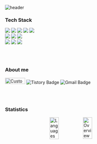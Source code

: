 ![header](https://capsule-render.vercel.app/api?type=venom&color=0:c0dccd,100:212523&height=150&section=header&text=KimGaHee&fontSize=50&fontColor=f5faf7&animation=fadeIn&stroke=FFFFFF)

### Tech Stack  

<img src="https://img.shields.io/badge/Flutter-01579b?style=flat&logo=Flutter&logoColor=54c5f8"/></a>
<img src="https://img.shields.io/badge/amazons3-569A31?style=flat&logo=amazons3&logoColor=ffffff"/></a>
<img src="https://img.shields.io/badge/awslambda-FF9900?style=flat&logo=awslambda&logoColor=ffffff"/></a>
<img src="https://img.shields.io/badge/amazonapigateway-FF4F8B?style=flat&logo=amazonapigateway&logoColor=ffffff"/></a>
<img src="https://img.shields.io/badge/Supabse-212529?style=flat&logo=Supabase&logoColor=3FCF8E"/></a>  
<img src="https://img.shields.io/badge/Docker-FFFFFF?style=flat&logo=Docker&logoColor=2496ED"/></a>
<img src="https://img.shields.io/badge/gitkraken-000000?style=flat&logo=gitkraken&logoColor=179287"/></a>
<img src="https://img.shields.io/badge/git-F05032?style=flat&logo=git&logoColor=ffffff"/></a>  
<img src="https://img.shields.io/badge/Dart-40c4ff?style=flat&logo=Dart&logoColor=01579b"/></a>
<img src="https://img.shields.io/badge/Python-376e9c?style=flat&logo=python&logoColor=ffd43b"/></a>
<img src="https://img.shields.io/badge/MicroPython-2B2728?style=flat&logo=micropython&logoColor=white"/></a>

<br><br>

### About me
<a href="https://www.linkedin.com/in/%EA%B0%80%ED%9D%AC-%EA%B9%80-iris/" target="_blank" style="text-decoration: none;">
    <img src="https://image.irismake.shop/test/Group+267.png" alt="Custom Icon" style="width: 66px; height: 20px;"/>
</a>
<a href="https://heenano.tistory.com/" target="_blank" style="text-decoration: none;">
    <img src="https://img.shields.io/badge/tistory-ff5a4a?style=flat&logo=tistory&logoColor=white" alt="Tistory Badge"/>
</a>
<a href="mailto:iris3455@gmail.com" style="text-decoration: none;">
    <img src="https://img.shields.io/badge/Gmail-ffffff?style=flat&logo=Gmail&logoColor=e43f30" alt="Gmail Badge"/>
</a>

<br><br>


### Statistics
<div style="display: flex; justify-content: center; gap: 10px;">
    <img src="https://github.com/irismake/github-stats-transparent/blob/output/generated/languages.svg" 
         alt="Languages" style="width: 30%; max-width: 100px;" />
    <img src="https://github.com/irismake/github-stats-transparent/blob/output/generated/overview.svg" 
         alt="Overview" style="width: 30%; max-width: 100px;" />
</div>

<!--
**irismake/irismake** is a ✨ _special_ ✨ repository because its `README.md` (this file) appears on your GitHub profile.

Here are some ideas to get you started:

- 🔭 I’m currently working on ...
- 🌱 I’m currently learning ...
- 👯 I’m looking to collaborate on ...
- 🤔 I’m looking for help with ...
- 💬 Ask me about ...
- 📫 How to reach me: ...
- 😄 Pronouns: ...
- ⚡ Fun fact: ...
-->
